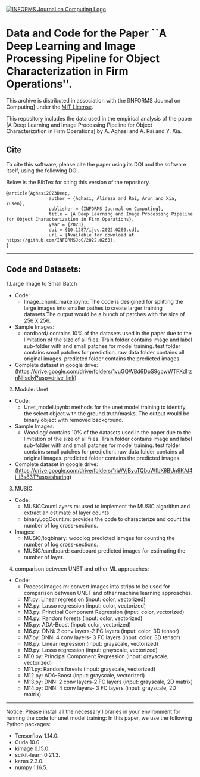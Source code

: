 [![INFORMS Journal on Computing Logo](https://INFORMSJoC.github.io/logos/INFORMS_Journal_on_Computing_Header.jpg)](https://pubsonline.informs.org/journal/ijoc)

# Data and Code for the Paper ``A Deep Learning and Image Processing Pipeline for Object Characterization in Firm Operations''.

This archive is distributed in association with the [INFORMS Journal on Computing] under the [MIT License](LICENSE).

This repository includes the data used in the empirical analysis of the paper
[A Deep Learning and Image Processing Pipeline for Object Characterization in Firm Operations] by A. Aghasi and
A. Rai and Y. Xia.

## Cite

To cite this software, please cite the paper using its DOI and the software itself, using the
following DOI.

Below is the BibTex for citing this version of the repository.
```
@article{Aghasi2023Deep,
                author = {Aghasi, Alireza and Rai, Arun and Xia, Yusen},
                publisher = {INFORMS Journal on Computing},
                title = {A Deep Learning and Image Processing Pipeline for Object Characterization in Firm Operations},
                year = {2023},
                doi = {10.1287/ijoc.2022.0260.cd},
                url = {Available for download at https://github.com/INFORMSJoC/2022.0260},
}

```
--------------------------------------------------------------------------
## Code and Datasets:

1.Large Image to Small Batch
  - Code:
    -  Image_chunk_make.ipynb: The code is desigined for splitting the large images into smaller pathes to create larger training datasets.The output would be a bunch of patches with the size of 256 X 256.
  - Sample Images:
    -  cardbord/ contains 10% of the datasets used in the paper due to the limitation of the size of all files. Train folder contains image and label sub-folder with and small patches for model training. test folder contains small patches for prediction. raw data folder contains all original images. predicted folder contains the predicted images.
  - Complete dataset in google drive: (https://drive.google.com/drive/folders/1vuGQWBd6DpS9gpwWTFXdlrznNlIselyl?usp=drive_link)
2. Module: Unet 
  - Code:
    -  Unet_model.ipynb: methods for the unet model training to identify the select object with the ground truth/masks. The output would be binary object with removed background.
  - Sample Images:
    -  Woodlog/ contains 10% of the datasets used in the paper due to the limitation of the size of all files. Train folder contains image and label sub-folder with and small patches for model training. test folder contains small patches for prediction. raw data folder contains all original images. predicted folder contains the predicted images.
  - Complete dataset in google drive: (https://drive.google.com/drive/folders/1nWVjByuTQbuWfbX6BUn9KAf4i_I3s83T?usp=sharing)
3. MUSIC:
  - Code:
    - MUSICCountLayers.m: used to implement the MUSIC algorithm and extract an estimate of layer counts.
    - binaryLogCount.m: provides the code to characterize and count the number of log cross-sections.
  - Images:
    - MUSIC/logbinary: woodlog predicted iamges for counting the number of log cross-sections.
    - MUSIC/cardboard: cardboard predicted images for estimating the number of layer.
4. comparison between UNET and other ML approaches:
  - Code:
    - ProcessImages.m: convert images into strips to be used for comparison between UNET and other machine learning approaches.
    - M1.py: Linear regression (input: color, vectorized)
    - M2.py: Lasso regression (input: color, vectorized)
    - M3.py: Principal Component Regression (input: color, vectorized)
    - M4.py: Random forests (input: color, vectorized)
    - M5.py: ADA-Boost (input: color, vectorized)
    - M6.py: DNN: 2 conv layers-2 FC layers (input: color, 3D tensor)
    - M7.py: DNN: 4 conv layers- 3 FC layers (input: color, 3D tensor)
    - M8.py: Linear regression (input: grayscale, vectorized)
    - M9.py: Lasso regression (input: grayscale, vectorized)
    - M10.py: Principal Component Regression (input: grayscale, vectorized)
    - M11.py: Random forests (input: grayscale, vectorized)
    - M12.py: ADA-Boost (input: grayscale, vectorized)
    - M13.py: DNN: 2 conv layers-2 FC layers (input: grayscale, 2D matrix)
    - M14.py: DNN: 4 conv layers- 3 FC layers (input: grayscale, 2D matrix)
--------------------------------------------------------------------------
Notice: Please install all the necessary libraries in your environment for running the code for unet model training: 
In this paper, we use the following Python packages:
- Tensorflow 1.14.0.
- Cuda 10.0 
- kimage 0.15.0.
- scikit-learn 0.21.3.
- keras  2.3.0.
- numpy 1.16.5.
